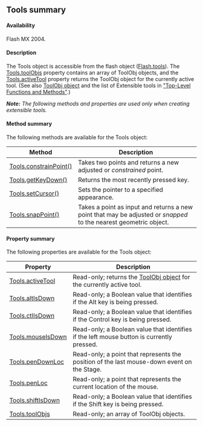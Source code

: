 ## Tools summary

#### Availability

Flash MX 2004.

#### Description

The Tools object is accessible from the flash object ([Flash.tools](../Flash_object/Flash76.md)). The [Tools.toolObjs](../Tools_object/Tools11.md) property contains an array of ToolObj objects, and the [Tools.activeTool](../Tools_object/Tools.md) property returns the ToolObj object for the currently active tool. (See also [ToolObj object](../ToolObj_object/ToolObj_summary.md) and the list of Extensible tools in ["Top-Level Functions and Methods"](../Top-Level_Functions_and_Methods/Top.md).)

***Note:** The following methods and properties are used only when creating extensible tools.*

#### Method summary

The following methods are available for the Tools object:

| **Method** | **Description** |
| --- | --- |
| [Tools.constrainPoint()](../Tools_object/Tools2.md) | Takes two points and returns a new adjusted or *constrained* point. |
| [Tools.getKeyDown()](../Tools_object/Tools4.md) | Returns the most recently pressed key. |
| [Tools.setCursor()](../Tools_object/Tools8.md) | Sets the pointer to a specified appearance. |
| [Tools.snapPoint()](../Tools_object/Tools10.md) | Takes a point as input and returns a new point that may be adjusted or *snapped* to the nearest geometric object. |

#### Property summary

The following properties are available for the Tools object:

| **Property** | **Description** |
| --- | --- |
| [Tools.activeTool](../Tools_object/Tools.md) | Read-only; returns the [ToolObj object](../ToolObj_object/ToolObj_summary.md) for the currently active tool. |
| [Tools.altIsDown](../Tools_object/Tools1.md) | Read-only; a Boolean value that identifies if the Alt key is being pressed. |
| [Tools.ctlIsDown](../Tools_object/Tools3.md) | Read-only; a Boolean value that identifies if the Control key is being pressed. |
| [Tools.mouseIsDown](../Tools_object/Tools5.md) | Read-only; a Boolean value that identifies if the left mouse button is currently pressed. |
| [Tools.penDownLoc](../Tools_object/Tools6.md) | Read-only; a point that represents the position of the last mouse-down event on the Stage. |
| [Tools.penLoc](../Tools_object/Tools7.md) | Read-only; a point that represents the current location of the mouse. |
| [Tools.shiftIsDown](../Tools_object/Tools9.md) | Read-only; a Boolean value that identifies if the Shift key is being pressed. |
| [Tools.toolObjs](../Tools_object/Tools11.md) | Read-only; an array of ToolObj objects. |
